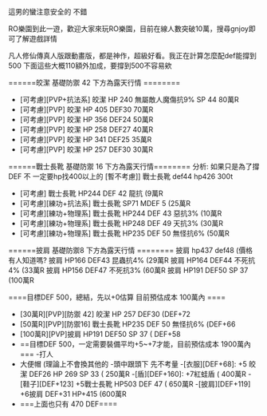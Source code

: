 這男的蠻注意安全的 不錯

RO樂園到此一遊，歡迎大家來玩RO樂園，目前在線人數突破10萬，搜尋gnjoy即可了解遊戲詳情

凡人修仙傳真人版跟動畫版，都是神作，超級好看。我正在計算怎麼配def能撐到500
下面這些大概110額外加成，要撐到500不容易欸

======皎潔 基礎防禦 42 下方為露天行情 ========
- [可考慮][PVP+抗法系] 皎潔 HP 240 無屬敵人魔傷抗9% SP 44 80萬R
- [可考慮][PVP] 皎潔 HP 405 DEF30 70萬R
- [可考慮][PVP] 皎潔 HP 356 DEF24 50萬R
- [可考慮][PVP] 皎潔 HP 258 DEF27 40萬R
- [可考慮][PVP] 皎潔 HP 341 DEF25 35萬R
- [可考慮][PVP] 皎潔 HP 257 DEF30 30萬R


======戰士長靴 基礎防禦 16 下方為露天行情========
分析: 如果只是為了撐 DEF 不 一定要hp找400以上的
[暫不考慮]] 戰士長靴 def44 hp426 300t

- [可考慮] 戰士長靴 HP244 DEF 42 龍抗 (9萬R
- [可考慮][練功+抗法系] 戰士長靴 SP71 MDEF 5 (25萬R 
- [可考慮][練功+物理系] 戰士長靴 HP244 DEF 43 惡抗3% (10萬R
- [可考慮][練功+物理系] 戰士長靴 HP248 DEF 49 天抗3% (30萬R
- [可考慮][練功+物理系] 戰士長靴 HP235 DEF 50 無怪抗6% (50萬R


======披肩  基礎防禦8 下方為露天行情 ========
披肩 hp437 def48 (價格有人知道嗎?
披肩 HP166 DEF43 昆蟲抗4% (29萬R
披肩 HP164 DEF44 不死抗4% (33萬R
披肩 HP156 DEF47 不死抗3% (60萬R
披肩 HP191 DEF50 SP 37 (100萬R 


====目標DEF 500，總結，先以+0估算 目前預估成本 100萬內 ====
- [30萬R][PVP][防禦 42] 皎潔 HP 257 DEF30  (DEF+72 
- [50萬R][PVP][防禦16] 戰士長靴 HP235 DEF 50 無怪抗6% (DEF+66
- [100萬R][PVP]披肩 HP191 DEF50 SP 37 ( DEF+58
- ==目標DEF 500，一定需要裝備平均+5~+7才能，目前預估成本 1900萬內===
-打人
- 大便帽 (理論上不會換其他的 
-頭中跟頭下  先不考量
-[衣服][DEF+68]: +5 皎潔 DEF26 HP 269 SP 33 ( 250萬R
-[盾][DEF+160]: +7紅蛙盾 ( 400萬R
-[鞋子][DEF+123] +5戰士長靴 HP503 DEF 47  ( 650萬R
-[披肩][DEF+119] +6披肩 DEF+31 HP+415 (600萬R
- ===上面也只有 470 DEF====

